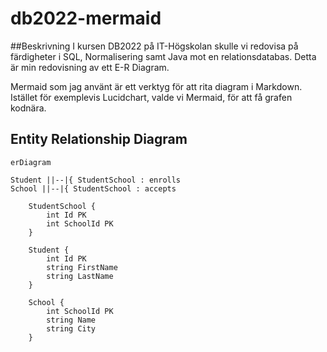 # db2022-mermaid

##Beskrivning
I kursen DB2022 på IT-Högskolan skulle vi redovisa på färdigheter i SQL, Normalisering samt Java mot en relationsdatabas. Detta är min redovisning av ett E-R Diagram.

Mermaid som jag använt är ett verktyg för att rita diagram i Markdown. Istället för exemplevis Lucidchart, valde vi Mermaid, för att få grafen kodnära.

## Entity Relationship Diagram

```mermaid
erDiagram
        
Student ||--|{ StudentSchool : enrolls
School ||--|{ StudentSchool : accepts

    StudentSchool {
        int Id PK
        int SchoolId PK
    }
    
    Student {
        int Id PK
        string FirstName
        string LastName
    }
    
    School {
        int SchoolId PK
        string Name
        string City
    }    
```
